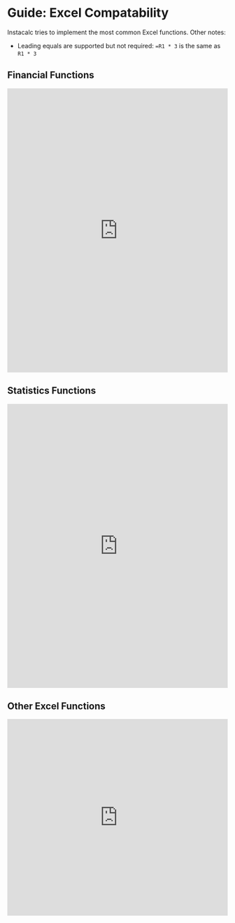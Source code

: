 # Guide: Excel Compatability

Instacalc tries to implement the most common Excel functions. Other notes:

* Leading equals are supported but not required: `=R1 * 3` is the same as `R1 * 3`



## Financial Functions

<iframe src="https://instacalc.com/56788/embed" width="100%" height="650" frameborder="0"></iframe>

## Statistics Functions

<iframe src="https://instacalc.com/56789/embed" width="100%" height="650" frameborder="0"></iframe>

## Other Excel Functions

<iframe src="https://instacalc.com/57497/embed" width="100%" height="450" frameborder="0"></iframe>